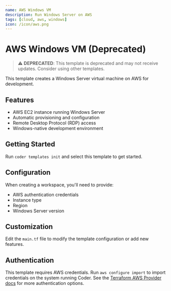 ```yaml
---
name: AWS Windows VM
description: Run Windows Server on AWS
tags: [cloud, aws, windows]
icon: /icon/aws.png
---
```


# AWS Windows VM (Deprecated)

> ⚠️ **DEPRECATED**: This template is deprecated and may not receive updates. Consider using other templates.

This template creates a Windows Server virtual machine on AWS for development.

## Features

- AWS EC2 instance running Windows Server
- Automatic provisioning and configuration
- Remote Desktop Protocol (RDP) access
- Windows-native development environment

## Getting Started

Run `coder templates init` and select this template to get started.

## Configuration

When creating a workspace, you'll need to provide:

- AWS authentication credentials
- Instance type
- Region
- Windows Server version

## Customization

Edit the `main.tf` file to modify the template configuration or add new features.

## Authentication

This template requires AWS credentials. Run `aws configure import` to import credentials on the
system running Coder. See the [Terraform AWS Provider docs](https://registry.terraform.io/providers/hashicorp/aws/latest/docs#authentication-and-configuration) for more authentication options.
